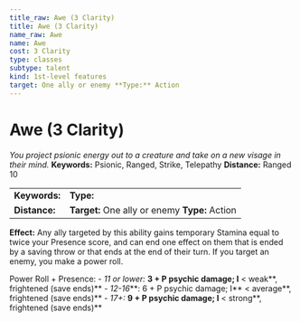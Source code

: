 ```yaml
---
title_raw: Awe (3 Clarity)
title: Awe (3 Clarity)
name_raw: Awe
name: Awe
cost: 3 Clarity
type: classes
subtype: talent
kind: 1st-level features
target: One ally or enemy **Type:** Action
---
```


# Awe (3 Clarity)

*You project psionic energy out to a creature and take on a new visage in their mind.* **Keywords:** Psionic, Ranged, Strike, Telepathy **Distance:** Ranged 10

|               |                                                |
| :------------ | :--------------------------------------------- |
| **Keywords:** | **Type:**                                      |
| **Distance:** | **Target:** One ally or enemy **Type:** Action |

**Effect:** Any ally targeted by this ability gains temporary Stamina equal to twice your Presence score, and can end one effect on them that is ended by a saving throw or that ends at the end of their turn. If you target an enemy, you make a power roll.

Power Roll + Presence: - *11 or lower:* **3 + P psychic damage; I** \< weak\*\*, frightened (save ends)\*\* - *12-16*\*\*: 6 + P psychic damage; I\*\* \< average\*\*, frightened (save ends)\*\* - *17+:* **9 + P psychic damage; I** \< strong\*\*, frightened (save ends)\*\*
